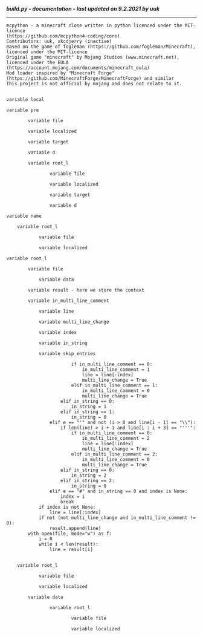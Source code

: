 ***build.py - documentation - last updated on 9.2.2021 by uuk***
___

    mcpython - a minecraft clone written in python licenced under the MIT-licence 
    (https://github.com/mcpython4-coding/core)
    Contributors: uuk, xkcdjerry (inactive)
    Based on the game of fogleman (https://github.com/fogleman/Minecraft), licenced under the MIT-licence
    Original game "minecraft" by Mojang Studios (www.minecraft.net), licenced under the EULA
    (https://account.mojang.com/documents/minecraft_eula)
    Mod loader inspired by "Minecraft Forge" (https://github.com/MinecraftForge/MinecraftForge) and similar
    This project is not official by mojang and does not relate to it.


    variable local

    variable pre

            variable file

            variable localized

            variable target

            variable d

            variable root_l

                    variable file

                    variable localized

                    variable target

                    variable d

    variable name

        variable root_l

                variable file

                variable localized

    variable root_l

            variable file

                variable data

            variable result - here we store the context

            variable in_multi_line_comment

                variable line

                variable multi_line_change

                variable index

                variable in_string

                variable skip_entries
                
                            if in_multi_line_comment == 0:
                                in_multi_line_comment = 1
                                line = line[:index]
                                multi_line_change = True
                            elif in_multi_line_comment == 1:
                                in_multi_line_comment = 0
                                multi_line_change = True
                        elif in_string == 0:
                            in_string = 1
                        elif in_string == 1:
                            in_string = 0
                    elif e == "'" and not (i > 0 and line[i - 1] == "\\"):
                        if len(line) > i + 1 and line[i : i + 3] == "'''":
                            if in_multi_line_comment == 0:
                                in_multi_line_comment = 2
                                line = line[:index]
                                multi_line_change = True
                            elif in_multi_line_comment == 2:
                                in_multi_line_comment = 0
                                multi_line_change = True
                        elif in_string == 0:
                            in_string = 2
                        elif in_string == 2:
                            in_string = 0
                    elif e == "#" and in_string == 0 and index is None:
                        index = i
                        break
                if index is not None:
                    line = line[:index]
                if not (not multi_line_change and in_multi_line_comment != 0):
                    result.append(line)
            with open(file, mode="w") as f:
                i = 0
                while i < len(result):
                    line = result[i]


        variable root_l

                variable file

                variable localized

            variable data

                    variable root_l

                            variable file

                            variable localized